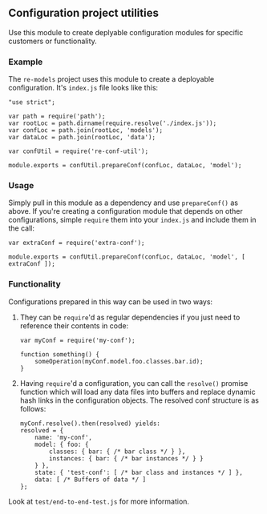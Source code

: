 ## Configuration project utilities ##

Use this module to create deplyable configuration modules for specific customers
or functionality.

### Example ###

The `re-models` project uses this module to create a deployable
configuration. It's `index.js` file looks like this:

```
"use strict";

var path = require('path');
var rootLoc = path.dirname(require.resolve('./index.js'));
var confLoc = path.join(rootLoc, 'models');
var dataLoc = path.join(rootLoc, 'data');

var confUtil = require('re-conf-util');

module.exports = confUtil.prepareConf(confLoc, dataLoc, 'model');
```

### Usage ###

Simply pull in this module as a dependency and use `prepareConf()` as above. If
you're creating a configuration module that depends on other configurations,
simple `require` them into your `index.js` and include them in the call:

```
var extraConf = require('extra-conf');

module.exports = confUtil.prepareConf(confLoc, dataLoc, 'model', [ extraConf ]);
```

### Functionality ###

Configurations prepared in this way can be used in two ways:

1. They can be `require`'d as regular dependencies if you just need to reference
   their contents in code:

   ```
   var myConf = require('my-conf');
   
   function something() {
       someOperation(myConf.model.foo.classes.bar.id);
   }
   ```

2. Having `require`'d a configuration, you can call the `resolve()` promise
   function which will load any data files into buffers and replace dynamic hash
   links in the configuration objects. The resolved conf structure is as
   follows:

   ```
   myConf.resolve().then(resolved) yields:
   resolved = {
       name: 'my-conf',
       model: { foo: {
           classes: { bar: { /* bar class */ } },
           instances: { bar: { /* bar instances */ } }
       } },
       state: { 'test-conf': [ /* bar class and instances */ ] },
       data: [ /* Buffers of data */ ]
   };
   ```

Look at `test/end-to-end-test.js` for more information.
